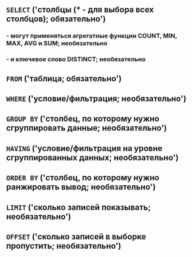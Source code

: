 ##  `SELECT` ('столбцы (* - для выбора всех столбцов); обязательно')
### - могут применяться агрегатные функции COUNT, MIN, MAX, AVG и SUM; необязательно
### - и ключевое слово DISTINCT; необязательно
## `FROM` ('таблица; обязательно')
## `WHERE` ('условие/фильтрация; необязательно')
## `GROUP BY` ('столбец, по которому нужно сгруппировать данные; необязательно')
## `HAVING` ('условие/фильтрация на уровне сгруппированных данных; необязательно')
## `ORDER BY` ('столбец, по которому нужно ранжировать вывод; необязательно')
## `LIMIT` ('сколько записей показывать; необязательно')
## `OFFSET` ('сколько записей в выборке пропустить; необязательно')
